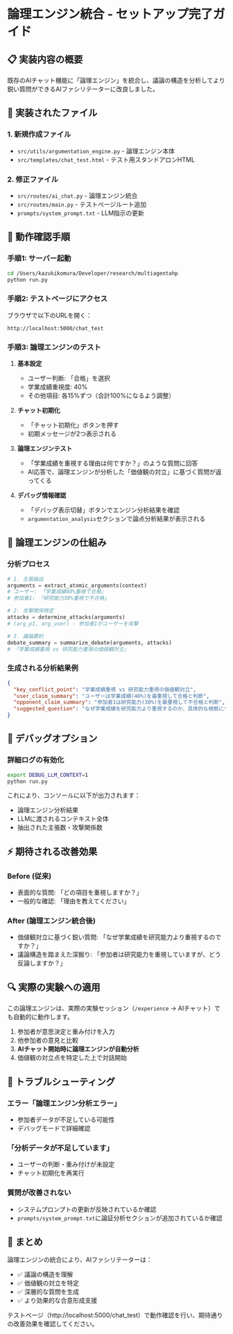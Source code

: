 # 論理エンジン統合 - セットアップ完了ガイド

## 📋 実装内容の概要

既存のAIチャット機能に「論理エンジン」を統合し、議論の構造を分析してより鋭い質問ができるAIファシリテーターに改良しました。

## 🚀 実装されたファイル

### 1. **新規作成ファイル**
- `src/utils/argumentation_engine.py` - 論理エンジン本体
- `src/templates/chat_test.html` - テスト用スタンドアロンHTML

### 2. **修正ファイル**
- `src/routes/ai_chat.py` - 論理エンジン統合
- `src/routes/main.py` - テストページルート追加
- `prompts/system_prompt.txt` - LLM指示の更新

## 🔧 動作確認手順

### **手順1: サーバー起動**
```bash
cd /Users/kazukikomura/Developer/research/multiagentahp
python run.py
```

### **手順2: テストページにアクセス**
ブラウザで以下のURLを開く：
```
http://localhost:5000/chat_test
```

### **手順3: 論理エンジンのテスト**

1. **基本設定**
   - ユーザー判断: 「合格」を選択
   - 学業成績重視度: 40%
   - その他項目: 各15%ずつ（合計100%になるよう調整）

2. **チャット初期化**
   - 「チャット初期化」ボタンを押す
   - 初期メッセージが2つ表示される

3. **論理エンジンテスト**
   - 「学業成績を重視する理由は何ですか？」のような質問に回答
   - AI応答で、論理エンジンが分析した「価値観の対立」に基づく質問が返ってくる

4. **デバッグ情報確認**
   - 「デバッグ表示切替」ボタンでエンジン分析結果を確認
   - `argumentation_analysis`セクションで論点分析結果が表示される

## 🧠 論理エンジンの仕組み

### **分析プロセス**
```python
# 1. 主張抽出
arguments = extract_atomic_arguments(context)
# ユーザー: 「学業成績40%重視で合格」
# 参加者1: 「研究能力30%重視で不合格」

# 2. 攻撃関係特定
attacks = determine_attacks(arguments)
# (arg_p1, arg_user) - 参加者1がユーザーを攻撃

# 3. 議論要約
debate_summary = summarize_debate(arguments, attacks)
# 「学業成績重視 vs 研究能力重視の価値観対立」
```

### **生成される分析結果例**
```json
{
  "key_conflict_point": "学業成績重視 vs 研究能力重視の価値観対立",
  "user_claim_summary": "ユーザーは学業成績(40%)を最重視して合格と判断",
  "opponent_claim_summary": "参加者1は研究能力(30%)を最重視して不合格と判断",
  "suggested_question": "なぜ学業成績を研究能力より重視するのか、具体的な根拠について"
}
```

## 🐛 デバッグオプション

### **詳細ログの有効化**
```bash
export DEBUG_LLM_CONTEXT=1
python run.py
```

これにより、コンソールに以下が出力されます：
- 論理エンジン分析結果
- LLMに渡されるコンテキスト全体
- 抽出された主張数・攻撃関係数

## ⚡ 期待される改善効果

### **Before (従来)**
- 表面的な質問: 「どの項目を重視しますか？」
- 一般的な確認: 「理由を教えてください」

### **After (論理エンジン統合後)**
- 価値観対立に基づく鋭い質問: 「なぜ学業成績を研究能力より重視するのですか？」
- 議論構造を踏まえた深掘り: 「参加者は研究能力を重視していますが、どう反論しますか？」

## 🔍 実際の実験への適用

この論理エンジンは、実際の実験セッション（`/experience` → AIチャット）でも自動的に動作します。

1. 参加者が意思決定と重み付けを入力
2. 他参加者の意見と比較
3. **AIチャット開始時に論理エンジンが自動分析**
4. 価値観の対立点を特定した上で対話開始

## 🚨 トラブルシューティング

### **エラー「論理エンジン分析エラー」**
- 参加者データが不足している可能性
- デバッグモードで詳細確認

### **「分析データが不足しています」**
- ユーザーの判断・重み付けが未設定
- チャット初期化を再実行

### **質問が改善されない**
- システムプロンプトの更新が反映されているか確認
- `prompts/system_prompt.txt`に論証分析セクションが追加されているか確認

## 📝 まとめ

論理エンジンの統合により、AIファシリテーターは：
- ✅ 議論の構造を理解
- ✅ 価値観の対立を特定  
- ✅ 深層的な質問を生成
- ✅ より効果的な合意形成支援

テストページ（http://localhost:5000/chat_test）で動作確認を行い、期待通りの改善効果を確認してください。